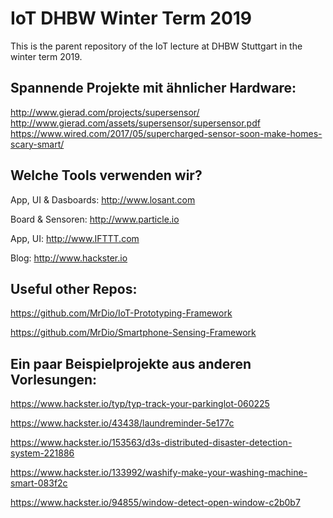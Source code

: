 # IoT DHBW Winter Term 2019
This is the parent repository of the IoT lecture at DHBW Stuttgart in the winter term 2019.

## Spannende Projekte mit ähnlicher Hardware:
http://www.gierad.com/projects/supersensor/   
http://www.gierad.com/assets/supersensor/supersensor.pdf   
https://www.wired.com/2017/05/supercharged-sensor-soon-make-homes-scary-smart/

## Welche Tools verwenden wir?
App, UI & Dasboards: http://www.losant.com

Board & Sensoren: http://www.particle.io

App, UI: http://www.IFTTT.com

Blog: http://www.hackster.io

## Useful other Repos:
https://github.com/MrDio/IoT-Prototyping-Framework

https://github.com/MrDio/Smartphone-Sensing-Framework

## Ein paar Beispielprojekte aus anderen Vorlesungen:
https://www.hackster.io/typ/typ-track-your-parkinglot-060225

https://www.hackster.io/43438/laundreminder-5e177c

https://www.hackster.io/153563/d3s-distributed-disaster-detection-system-221886

https://www.hackster.io/133992/washify-make-your-washing-machine-smart-083f2c

https://www.hackster.io/94855/window-detect-open-window-c2b0b7
